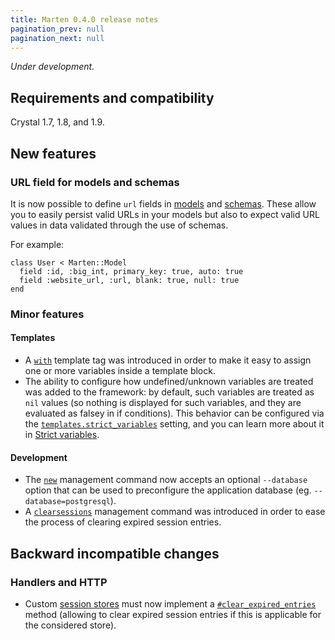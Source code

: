 ```yaml
---
title: Marten 0.4.0 release notes
pagination_prev: null
pagination_next: null
---
```


_Under development._

## Requirements and compatibility

Crystal 1.7, 1.8, and 1.9.

## New features

### URL field for models and schemas

It is now possible to define `url` fields in [models](../../models-and-databases/reference/fields#url) and [schemas](../../schemas/reference/fields#url). These allow you to easily persist valid URLs in your models but also to expect valid URL values in data validated through the use of schemas.

For example:

```crystal
class User < Marten::Model
  field :id, :big_int, primary_key: true, auto: true
  field :website_url, :url, blank: true, null: true
end
```

### Minor features

#### Templates

* A [`with`](../../templates/reference/tags#with) template tag was introduced in order to make it easy to assign one or more variables inside a template block.
* The ability to configure how undefined/unknown variables are treated was added to the framework: by default, such variables are treated as `nil` values (so nothing is displayed for such variables, and they are evaluated as falsey in if conditions). This behavior can be configured via the [`templates.strict_variables`](../../development/reference/settings#strict_variables) setting, and you can learn more about it in [Strict variables](../../templates/introduction#strict-variables).


#### Development

* The [`new`](../../development/reference/management-commands#new) management command now accepts an optional `--database` option that can be used to preconfigure the application database (eg. `--database=postgresql`).
* A [`clearsessions`](../../development/reference/management-commands#clearsessions) management command was introduced in order to ease the process of clearing expired session entries.

## Backward incompatible changes

### Handlers and HTTP

* Custom [session stores](../../handlers-and-http/sessions#session-stores) must now implement a [`#clear_expired_entries`](pathname:///api/dev/Marten/HTTP/Session/Store/Base.html#clear_expired_entries%3ANil-instance-method) method (allowing to clear expired session entries if this is applicable for the considered store).
